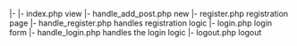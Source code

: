 |-
  |- index.php view
  |- handle_add_post.php new
  |- register.php registration page
  |- handle_register.php handles registration logic
  |- login.php login form
  |- handle_login.php handles the login logic
  |- logout.php logout